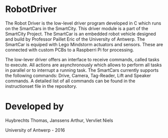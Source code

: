 RobotDriver
============

The Robot Driver is the low-level driver program developed in C which runs on the SmartCars in the SmartCity.
This driver module is a part of the SmartCity Project. The SmartCar is an embedded robot vehicle designed and
build by Professor Paillet Eric of the University of Antwerp. The SmartCar is equiped with Lego Mindstorm
actuators and sensors. These are connected with custom PCBs to a Raspberri Pi for processing.

The low-lever driver offers an interface to receive commands, called tasks to execute. All actions are asynchronously
which allows to perform all tasks in parallel or to interrupt a running task. The SmartCars currently supports the
following commands: Drive, Camera, Tag-Reader, Lift and Speaker commands. A detailed list of all commands can be
found in the instructionset file in the repository.


Developed by
============

Huybrechts Thomas,
Janssens Arthur,
Vervliet Niels

University of Antwerp - 2016

